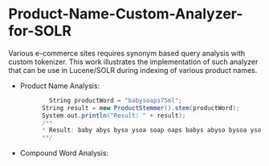 # Product-Name-Custom-Analyzer-for-SOLR

Various e-commerce sites requires synonym based query analysis with custom tokenizer. This work illustrates the implementation of such analyzer that can be use in Lucene/SOLR during indexing of various product names.

- Product Name Analysis:
  ```Scala
          String productWord = "babysoaps75ml";
        String result = new ProductStemmer().stem(productWord);
        System.out.println("Result: " + result);
        /**
        * Result: baby abys byso ysoa soap oaps babys abyso bysoa ysoap soaps babysoaps 75 ml 75ml
        **/
  ```

- Compound Word Analysis:
